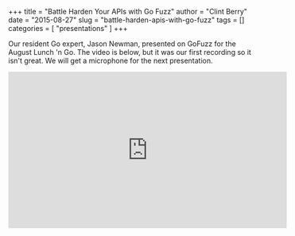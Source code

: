 +++
title = "Battle Harden Your APIs with Go Fuzz"
author = "Clint Berry"
date = "2015-08-27"
slug = "battle-harden-apis-with-go-fuzz"
tags = []
categories = [
  "presentations"
]
+++

Our resident Go expert, Jason Newman, presented on GoFuzz for the August Lunch
'n Go. The video is below, but it was our first recording so it isn't great. We
will get a microphone for the next presentation.

<iframe width="560" height="315" src="https://www.youtube.com/embed/A38xX-eJTxQ" frameborder="0" allowfullscreen></iframe>
